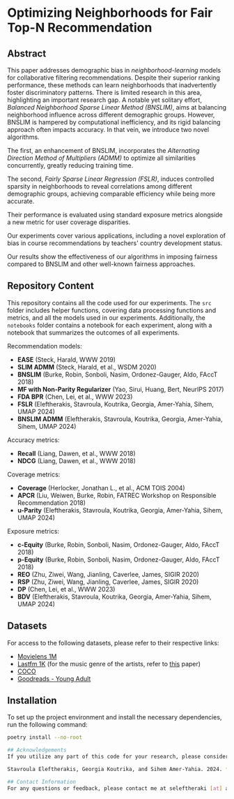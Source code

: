 
# Optimizing Neighborhoods for Fair Top-N Recommendation

## Abstract
This paper addresses demographic bias in *neighborhood-learning* models for collaborative filtering recommendations. Despite their superior ranking performance, these methods can learn neighborhoods that inadvertently foster discriminatory patterns. There is limited research in this area, highlighting an important research gap. A notable yet solitary effort, *Balanced Neighborhood Sparse Linear Method (BNSLIM)*, aims at balancing neighborhood influence across different demographic groups. However, BNSLIM is hampered by computational inefficiency, and its rigid balancing approach often impacts accuracy. In that vein, we introduce two novel algorithms.

The first, an enhancement of BNSLIM, incorporates the *Alternating Direction Method of Multipliers (ADMM)* to optimize all similarities concurrently, greatly reducing training time.

The second, *Fairly Sparse Linear Regression (FSLR)*, induces controlled sparsity in neighborhoods to reveal correlations among different demographic groups, achieving comparable efficiency while being more accurate.

Their performance is evaluated using standard exposure metrics alongside a new metric for user coverage disparities.

Our experiments cover various applications, including a novel exploration of bias in course recommendations by teachers' country development status.

Our results show the effectiveness of our algorithms in imposing fairness compared to BNSLIM and other well-known fairness approaches.

## Repository Content
This repository contains all the code used for our experiments. The `src` folder includes helper functions, covering data processing functions and metrics, and all the models used in our experiments. Additionally, the `notebooks` folder contains a notebook for each experiment, along with a notebook that summarizes the outcomes of all experiments.

Recommendation models:
- **EASE** (Steck, Harald, WWW 2019)
- **SLIM ADMM** (Steck, Harald, et al., WSDM 2020)
- **BNSLIM** (Burke, Robin, Sonboli, Nasim, Ordonez-Gauger, Aldo, FAccT 2018)
- **MF with Non-Parity Regularizer** (Yao, Sirui, Huang, Bert, NeurIPS 2017)
- **FDA BPR** (Chen, Lei, et al., WWW 2023)
- **FSLR** (Eleftherakis, Stavroula, Koutrika, Georgia, Amer-Yahia, Sihem, UMAP 2024)
- **BNSLIM ADMM** (Eleftherakis, Stavroula, Koutrika, Georgia, Amer-Yahia, Sihem, UMAP 2024)

Accuracy metrics:
- **Recall** (Liang, Dawen, et al., WWW 2018)
- **NDCG** (Liang, Dawen, et al., WWW 2018)

Coverage metrics:
- **Coverage** (Herlocker, Jonathan L., et al., ACM TOIS 2004)
- **APCR** (Liu, Weiwen, Burke, Robin, FATREC Workshop on Responsible Recommendation 2018)
- **u-Parity** (Eleftherakis, Stavroula, Koutrika, Georgia, Amer-Yahia, Sihem, UMAP 2024)

Exposure metrics:
- **c-Equity** (Burke, Robin, Sonboli, Nasim, Ordonez-Gauger, Aldo, FAccT 2018)
- **p-Equity** (Burke, Robin, Sonboli, Nasim, Ordonez-Gauger, Aldo, FAccT 2018)
- **REO** (Zhu, Ziwei, Wang, Jianling, Caverlee, James, SIGIR 2020)
- **RSP** (Zhu, Ziwei, Wang, Jianling, Caverlee, James, SIGIR 2020)
- **DP** (Chen, Lei, et al., WWW 2023)
- **BDV** (Eleftherakis, Stavroula, Koutrika, Georgia, Amer-Yahia, Sihem, UMAP 2024)

## Datasets
For access to the following datasets, please refer to their respective links:
- [Movielens 1M](https://grouplens.org/datasets/movielens/)
- [Lastfm 1K](http://ocelma.net/MusicRecommendationDataset/) (for the music genre of the artists, refer to [this](https://www.sciencedirect.com/science/article/abs/pii/S0306457322003090) paper)
- [COCO](https://link.springer.com/chapter/10.1007/978-3-319-77712-2_133)
- [Goodreads - Young Adult](https://mengtingwan.github.io/data/goodreads.html#news)

## Installation

To set up the project environment and install the necessary dependencies, run the following command:

```bash
poetry install --no-root

## Acknowledgements
If you utilize any part of this code for your research, please consider giving a star to this repository and citing our work:

Stavroula Eleftherakis, Georgia Koutrika, and Sihem Amer-Yahia. 2024. *Optimizing Neighborhoods for Fair Top-N Recommendation*. In UMAP ’24: Proceedings of the 32nd International Conference on User Modeling, Adaptation, and Personalization, July 1–4, 2024, Cagliari, Sardinia, Italy.

## Contact Information
For any questions or feedback, please contact me at seleftheraki [at] athenarc [dot] gr.
